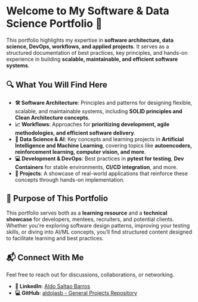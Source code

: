 # Welcome to My Software & Data Science Portfolio 🚀

This portfolio highlights my expertise in **software architecture, data science, DevOps, workflows, and applied projects**. It serves as a structured documentation of best practices, key principles, and hands-on experience in building **scalable, maintainable, and efficient software systems**.

## 🔍 What You Will Find Here

- **🛠️ Software Architecture**: Principles and patterns for designing flexible, scalable, and maintainable systems, including **SOLID principles and Clean Architecture concepts**. 
- **📈 Workflows**: Approaches for **prioritizing development, agile methodologies, and efficient software delivery**. 
- **🤖 Data Science & AI**: Key concepts and learning projects in **Artificial Intelligence and Machine Learning**, covering topics like **autoencoders, reinforcement learning, computer vision, and more**. 
- **💻 Development & DevOps**: Best practices in **pytest for testing**, **Dev Containers** for stable environments, **CI/CD integration**, and more. 
- **🚀 Projects**: A showcase of real-world applications that reinforce these concepts through hands-on implementation.

## 🎯 Purpose of This Portfolio

This portfolio serves both as a **learning resource** and a **technical showcase** for developers, mentees, recruiters, and potential clients. Whether you're exploring software design patterns, improving your testing skills, or diving into AI/ML concepts, you’ll find structured content designed to facilitate learning and best practices.

## 📬 Connect With Me

Feel free to reach out for discussions, collaborations, or networking. 

- **🔗 LinkedIn**: [Aldo Saltao Barros](https://www.linkedin.com/in/aldo-barros/) 
- **💻 GitHub**: [aldojasb - General Projects Repository](https://github.com/aldojasb/general_projects)